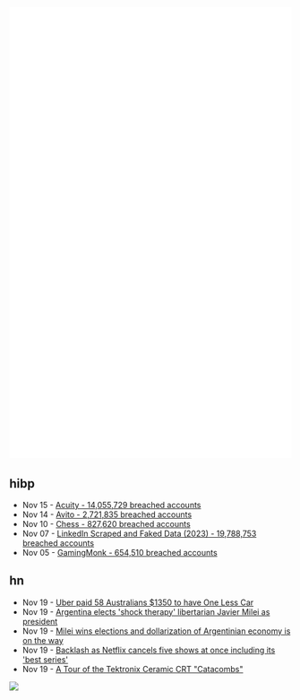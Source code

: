 ![Metrics](https://raw.githubusercontent.com/phixion/phixion/master/metrics.svg)

## hibp

<!--
for https://github.com/phixion/phixion/blob/main/.github/workflows/feeds.yml
-->
<!--START_SECTION:haveibeenpwnd-->
- Nov 15 - [Acuity - 14,055,729 breached accounts](https://haveibeenpwned.com/PwnedWebsites#Acuity)
- Nov 14 - [Avito - 2,721,835 breached accounts](https://haveibeenpwned.com/PwnedWebsites#Avito)
- Nov 10 - [Chess - 827,620 breached accounts](https://haveibeenpwned.com/PwnedWebsites#Chess)
- Nov 07 - [LinkedIn Scraped and Faked Data (2023) - 19,788,753 breached accounts](https://haveibeenpwned.com/PwnedWebsites#LinkedInScrape2023)
- Nov 05 - [GamingMonk - 654,510 breached accounts](https://haveibeenpwned.com/PwnedWebsites#GamingMonk)
<!--END_SECTION:haveibeenpwnd-->

## hn

<!--
for https://github.com/phixion/phixion/blob/main/.github/workflows/feeds.yml
-->
<!--START_SECTION:hn-->
- Nov 19 - [Uber paid 58 Australians $1350 to have One Less Car](https://www.forbes.com.au/news/lifestyle/uber-paid-58-australians-to-have-one-less-car/)
- Nov 19 - [Argentina elects 'shock therapy' libertarian Javier Milei as president](https://www.reuters.com/world/americas/argentina-readies-vote-likely-presidential-election-thriller-2023-11-19/)
- Nov 19 - [Milei wins elections and dollarization of Argentinian economy is on the way](https://www.lanacion.com.ar/politica/balotaje-2023-cerraron-los-comicios-y-se-esperan-los-primeros-resultados-para-las-21-nid19112023/)
- Nov 19 - [Backlash as Netflix cancels five shows at once including its 'best series'](https://www.independent.co.uk/arts-entertainment/tv/news/shadow-and-bone-cancelled-season-3-netflix-b2449902.html)
- Nov 19 - [A Tour of the Tektronix Ceramic CRT "Catacombs"](https://vintagetek.org/tour-crt-catacombs/)
<!--END_SECTION:hn-->

<!--
for https://yhype.me
-->
![](https://hit.yhype.me/github/profile?user_id=13013670)
